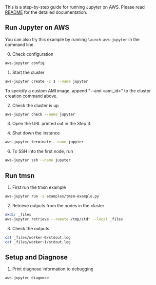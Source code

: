This is a step-by-step guide for running Jupyter on AWS.
Please read [README](README.md) for the detailed documentation.

## Run Jupyter on AWS

You can also try this example by running `launch-aws-jupyter` in the command line.

0. Check configuration

```bash
aws-jupyter config
```

1. Start the cluster

```bash
aws-jupyter create -c 1 --name jupyter
```

To speicify a custom AMI image, append "--ami <ami_id>" to the cluster creation command above.

2. Check the cluster is up

```bash
aws-jupyter check --name jupyter
```

3. Open the URL printed out in the Step 3.

4. Shut down the instance

```bash
aws-jupyter terminate --name jupyter
```

6. To SSH into the first node, run

```bash
aws-jupyter ssh --name jupyter
```

## Run tmsn

1. First run the tmsn example

```bash
aws-jupyter run -s examples/tmsn-example.py
```

2. Retrieve outputs from the nodes in the cluster

```bash
mkdir _files
aws-jupyter retrieve --remote /tmp/std* --local _files
```

3. Check the outputs

```bash
cat _files/worker-0/stdout.log
cat _files/worker-1/stdout.log
```

## Setup and Diagnose

1. Print diagnose information to debugging

```bash
aws-jupyter diagnose
```


